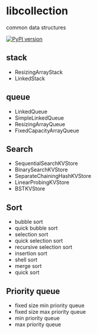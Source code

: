 # libcollection
common data structures

[![PyPI version](https://badge.fury.io/py/jx-libcollection.svg)](https://badge.fury.io/py/jx-libcollection)


## stack

* ResizingArrayStack
* LinkedStack

## queue

* LinkedQueue
* SimpleLinkedQueue
* ResizingArrayQueue
* FixedCapacityArrayQueue

## Search

* SequentialSearchKVStore
* BinarySearchKVStore
* SeparateChainingHashKVStore
* LinearProbingKVStore
* BSTKVStore

## Sort

* bubble sort
* quick bubble sort
* selection sort
* quick selection sort
* recursive selection sort
* insertion sort
* shell sort
* merge sort
* quick sort

## Priority queue

* fixed size min priority queue
* fixed size max priority queue
* min priority queue
* max priority queue
